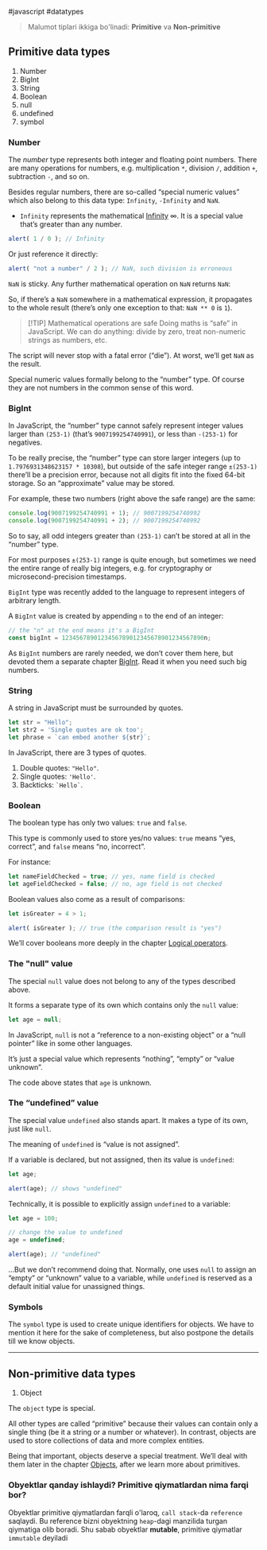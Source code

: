 #javascript #datatypes

>Malumot tiplari ikkiga bo'linadi: **Primitive** va **Non-primitive**

## Primitive data types
1. Number
2. BigInt
3. String
4. Boolean
5. null
6. undefined
7. symbol

### Number
The _number_ type represents both integer and floating point numbers.
There are many operations for numbers, e.g. multiplication `*`, division `/`, addition `+`, subtraction `-`, and so on.

Besides regular numbers, there are so-called “special numeric values” which also belong to this data type: `Infinity`, `-Infinity` and `NaN`.

- `Infinity` represents the mathematical [Infinity](https://en.wikipedia.org/wiki/Infinity) ∞. It is a special value that’s greater than any number.

```javascript
alert( 1 / 0 ); // Infinity
```

Or just reference it directly:

```javascript
alert( "not a number" / 2 ); // NaN, such division is erroneous
```

`NaN` is sticky. Any further mathematical operation on `NaN` returns `NaN`:

So, if there’s a `NaN` somewhere in a mathematical expression, it propagates to the whole result (there’s only one exception to that: `NaN ** 0` is `1`).

>[!TIP] Mathematical operations are safe
Doing maths is “safe” in JavaScript. We can do anything: divide by zero, treat non-numeric strings as numbers, etc.

The script will never stop with a fatal error (“die”). At worst, we’ll get `NaN` as the result.

Special numeric values formally belong to the “number” type. Of course they are not numbers in the common sense of this word.

### BigInt
In JavaScript, the “number” type cannot safely represent integer values larger than `(253-1)` (that’s `9007199254740991`), or less than `-(253-1)` for negatives.

To be really precise, the “number” type can store larger integers (up to `1.7976931348623157 * 10308`), but outside of the safe integer range `±(253-1)` there’ll be a precision error, because not all digits fit into the fixed 64-bit storage. So an “approximate” value may be stored.

For example, these two numbers (right above the safe range) are the same:
```javascript
console.log(9007199254740991 + 1); // 9007199254740992
console.log(9007199254740991 + 2); // 9007199254740992
```

So to say, all odd integers greater than `(253-1)` can’t be stored at all in the “number” type.

For most purposes `±(253-1)` range is quite enough, but sometimes we need the entire range of really big integers, e.g. for cryptography or microsecond-precision timestamps.

`BigInt` type was recently added to the language to represent integers of arbitrary length.

A `BigInt` value is created by appending `n` to the end of an integer:
```javascript
// the "n" at the end means it's a BigInt
const bigInt = 1234567890123456789012345678901234567890n;
```
As `BigInt` numbers are rarely needed, we don’t cover them here, but devoted them a separate chapter [BigInt](https://javascript.info/bigint). Read it when you need such big numbers.

### String
A string in JavaScript must be surrounded by quotes.

```javascript
let str = "Hello";
let str2 = 'Single quotes are ok too';
let phrase = `can embed another ${str}`;
```

In JavaScript, there are 3 types of quotes.

1. Double quotes: `"Hello"`.
2. Single quotes: `'Hello'`.
3. Backticks: `` `Hello` ``.

### Boolean
The boolean type has only two values: `true` and `false`.

This type is commonly used to store yes/no values: `true` means “yes, correct”, and `false` means “no, incorrect”.

For instance:

```javascript
let nameFieldChecked = true; // yes, name field is checked
let ageFieldChecked = false; // no, age field is not checked
```

Boolean values also come as a result of comparisons:

```javascript
let isGreater = 4 > 1;

alert( isGreater ); // true (the comparison result is "yes")
```

We’ll cover booleans more deeply in the chapter [Logical operators](https://javascript.info/logical-operators).

### The "null" value

The special `null` value does not belong to any of the types described above.

It forms a separate type of its own which contains only the `null` value:

```javascript
let age = null;
```

In JavaScript, `null` is not a “reference to a non-existing object” or a “null pointer” like in some other languages.

It’s just a special value which represents “nothing”, “empty” or “value unknown”.

The code above states that `age` is unknown.

### The “undefined” value

The special value `undefined` also stands apart. It makes a type of its own, just like `null`.

The meaning of `undefined` is “value is not assigned”.

If a variable is declared, but not assigned, then its value is `undefined`:
```javascript
let age;

alert(age); // shows "undefined"
```
Technically, it is possible to explicitly assign `undefined` to a variable:
```javascript
let age = 100;

// change the value to undefined
age = undefined;

alert(age); // "undefined"
```
…But we don’t recommend doing that. Normally, one uses `null` to assign an “empty” or “unknown” value to a variable, while `undefined` is reserved as a default initial value for unassigned things.

### Symbols
The `symbol` type is used to create unique identifiers for objects. We have to mention it here for the sake of completeness, but also postpone the details till we know objects.

---
## Non-primitive data types
1. Object

The `object` type is special.

All other types are called “primitive” because their values can contain only a single thing (be it a string or a number or whatever). In contrast, objects are used to store collections of data and more complex entities.

Being that important, objects deserve a special treatment. We’ll deal with them later in the chapter [Objects](https://javascript.info/object), after we learn more about primitives.

### Obyektlar qanday ishlaydi? Primitive qiymatlardan nima farqi bor?

Obyektlar primitive qiymatlardan farqli o'laroq, `call stack`-da `reference` saqlaydi. Bu reference bizni obyektning `heap`-dagi manzilida turgan qiymatiga olib boradi. Shu sabab obyektlar **mutable**, primitive qiymatlar `immutable` deyiladi